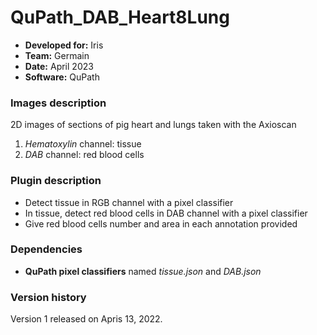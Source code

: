 # QuPath_DAB_Heart8Lung

* **Developed for:** Iris
* **Team:** Germain
* **Date:** April 2023
* **Software:** QuPath

### Images description

2D images of sections of pig heart and lungs taken with the Axioscan

1. *Hematoxylin* channel: tissue
2. *DAB* channel: red blood cells

### Plugin description

* Detect tissue in RGB channel with a pixel classifier
* In tissue, detect red blood cells in DAB channel with a pixel classifier
* Give red blood cells number and area in each annotation provided

### Dependencies

* **QuPath pixel classifiers** named *tissue.json* and *DAB.json*

### Version history

Version 1 released on Apris 13, 2022.
